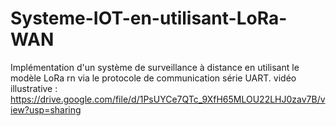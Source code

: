 # Systeme-IOT-en-utilisant-LoRa-WAN
Implémentation d'un système de surveillance à distance en utilisant le modèle LoRa rn via le protocole de communication série UART.
 vidéo illustrative : https://drive.google.com/file/d/1PsUYCe7QTc_9XfH65MLOU22LHJ0zav7B/view?usp=sharing
